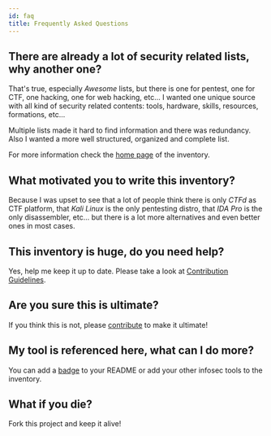 ```yaml
---
id: faq
title: Frequently Asked Questions
---
```

## There are already a lot of security related lists, why another one?

That's true, especially *Awesome* lists, but there is one for pentest, one for CTF, one hacking, one for web hacking, etc... I wanted one unique source with all kind of security related contents: tools, hardware, skills, resources, formations, etc...

Multiple lists made it hard to find information and there was redundancy. Also I wanted a more well structured, organized and complete list.

For more information check the [home page](https://inventory.rawsec.ml/index.html) of the inventory.

## What motivated you to write this inventory?

Because I was upset to see that a lot of people think there is only *CTFd* as CTF platform, that *Kali Linux* is the only pentesting distro, that *IDA Pro* is the only disassembler, etc... but there is a lot more alternatives and even better ones in most cases.

## This inventory is huge, do you need help?

Yes, help me keep it up to date. Please take a look at [Contribution Guidelines](add.md).

## Are you sure this is ultimate?

If you think this is not, please [contribute](add.md) to make it ultimate!

## My tool is referenced here, what can I do more?

You can add a [badge](https://inventory.rawsec.ml/features.html#badges) to your README or add your other infosec tools to the inventory.

## What if you die?

Fork this project and keep it alive!
